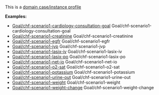 This is a [domain case/instance profile](profiles.html#domain-profiles)

**Examples:**

*  [Goal/chf-scenario1-cardiology-consultation-goal](Goal-chf-scenario1-cardiology-consultation-goal.html) Goal/chf-scenario1-cardiology-consultation-goal
*   [Goal/chf-scenario1-creatinine](Goal-chf-scenario1-creatinine.html) Goal/chf-scenario1-creatinine
*   [Goal/chf-scenario1-egfr](Goal-chf-scenario1-egfr.html) Goal/chf-scenario1-egfr
*   [Goal/chf-scenario1-jvp](Goal-chf-scenario1-jvp-goal.html) Goal/chf-scenario1-jvp
*   [Goal/chf-scenario1-lasix-iv](Goal-chf-scenario1-lasix-iv-goal.html) Goal/chf-scenario1-lasix-iv
*   [Goal/chf-scenario1-lasix-po](Goal-chf-scenario1-lasix-po-goal.html) Goal/chf-scenario1-lasix-po
*   [Goal/chf-scenario1-net-io](Goal-chf-scenario1-net-io.html) Goal/chf-scenario1-net-io
*   [Goal/chf-scenario1-o2-sat](Goal-chf-scenario1-o2-sat-goal.html) Goal/chf-scenario1-o2-sat
*   [Goal/chf-scenario1-potassium](Goal-chf-scenario1-potassium.html) Goal/chf-scenario1-potassium
*   [Goal/chf-scenario1-urine-out](Goal-chf-scenario1-urine-out.html) Goal/chf-scenario1-urine-out
*   [Goal/chf-scenario1-weight](Goal-chf-scenario1-weight.html) Goal/chf-scenario1-weight
*   [Goal/chf-scenario1-weight-change](Goal-chf-scenario1-weight-change.html) Goal/chf-scenario1-weight-change